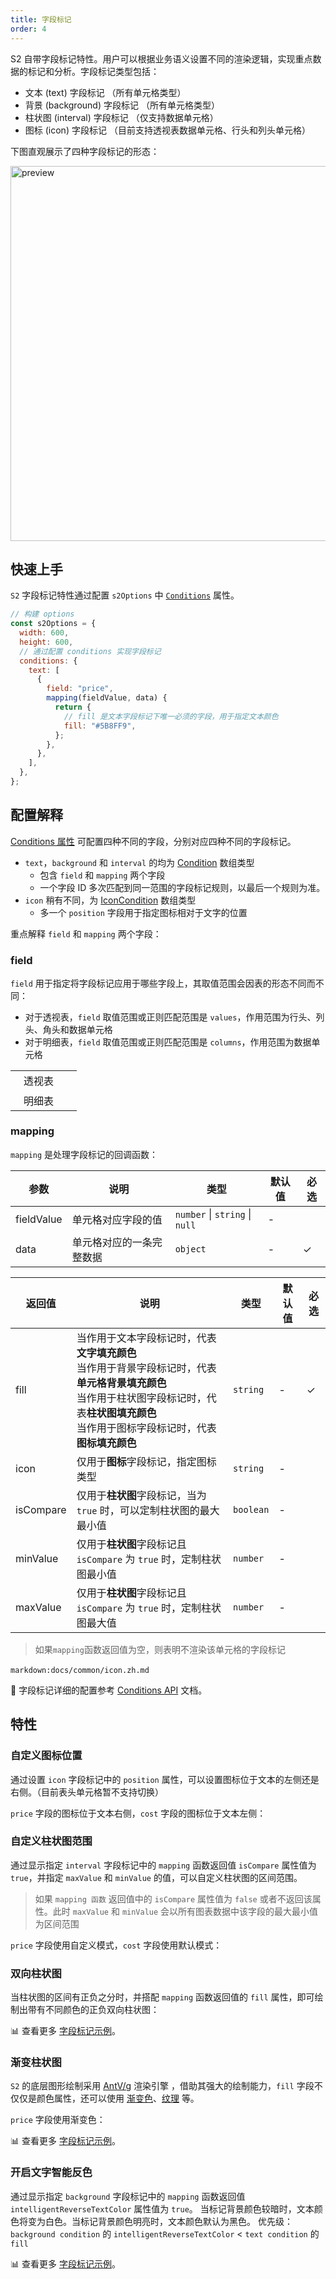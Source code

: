 ```yaml
---
title: 字段标记
order: 4
---
```


S2 自带字段标记特性。用户可以根据业务语义设置不同的渲染逻辑，实现重点数据的标记和分析。字段标记类型包括：

* 文本 (text) 字段标记 （所有单元格类型）
* 背景 (background) 字段标记 （所有单元格类型）
* 柱状图 (interval) 字段标记 （仅支持数据单元格）
* 图标 (icon) 字段标记 （目前支持透视表数据单元格、行头和列头单元格）

下图直观展示了四种字段标记的形态：

<img src="https://gw.alipayobjects.com/mdn/rms_56cbb2/afts/img/A*-lr0QJRCxkEAAAAAAAAAAAAAARQnAQ" width="600" alt="preview" />

## 快速上手

`S2` 字段标记特性通过配置 `s2Options` 中 [`Conditions`](/zh/docs/api/general/S2Options#conditions) 属性。

```js
// 构建 options
const s2Options = {
  width: 600,
  height: 600,
  // 通过配置 conditions 实现字段标记
  conditions: {
    text: [
      {
        field: "price",
        mapping(fieldValue, data) {
          return {
            // fill 是文本字段标记下唯一必须的字段，用于指定文本颜色
            fill: "#5B8FF9",
          };
        },
      },
    ],
  },
};
```

<playground path='analysis/conditions/demo/text.ts' rid='container' height='300'></playground>

## 配置解释

[Conditions 属性](/zh/docs/api/general/S2Options#conditions) 可配置四种不同的字段，分别对应四种不同的字段标记。

* `text`，`background` 和 `interval` 的均为 [Condition](/zh/docs/api/general/S2Options#condition) 数组类型
  * 包含 `field` 和 `mapping` 两个字段
  * 一个字段 ID 多次匹配到同一范围的字段标记规则，以最后一个规则为准。
* `icon` 稍有不同，为 [IconCondition](/zh/docs/api/general/S2Options#iconcondition) 数组类型
  * 多一个 `position` 字段用于指定图标相对于文字的位置

重点解释 `field` 和 `mapping` 两个字段：

### field

`field` 用于指定将字段标记应用于哪些字段上，其取值范围会因表的形态不同而不同：

* 对于透视表，`field` 取值范围或正则匹配范围是 `values`，作用范围为行头、列头、角头和数据单元格
* 对于明细表，`field` 取值范围或正则匹配范围是 `columns`，作用范围为数据单元格

<table
  style="width: 100%; outline: none; border-collapse: collapse;"
>
  <tbody>
  <tr style="height: 33px;" >
      <td style="text-align: center;width:74px;">
      透视表
      </td>
      <td>
          <playground path="analysis/conditions/demo/text.ts" rid='pivot' height='300'></playground>
      </td>
    </tr>
    <tr>
      <td style="text-align: center;width:74px;">
        明细表
      </td>
        <td >
          <playground path="analysis/conditions/demo/table-text.ts" rid='table' height='300'></playground>
      </td>
    </tr>
  </tbody>
</table>

### ​mapping

`mapping` 是处理字段标记的回调函数：

| 参数       | 说明                      | 类型                                    | 默认值 | 必选 |
| ---------- | ------------------------- | --------------------------------------- | ------ | ---- |
| fieldValue | 单元格对应字段的值        | `number` &#124; `string`  &#124; `null` | -      |      |
| data       | 单元格对应的​一条完整数据 | `object`                                | -      | ✓    |

| 返回值    | 说明                                                                                                                                                                                                           | 类型      | 默认值 | 必选 |
| --------- | -------------------------------------------------------------------------------------------------------------------------------------------------------------------------------------------------------------- | --------- | ------ | ---- |
| fill      | 当作用于文本字段标记时，代表**文字填充颜色** <br>当作用于背景字段标记时，代表**单元格背景填充颜色** <br>当作用于柱状图字段标记时，代表**柱状图填充颜色** <br>当作用于图标字段标记时，代表**图标填充颜色** <br> | `string`  | -      | ✓    |
| icon      | 仅用于**图标**字段标记，指定图标类型                                                                                                                                                                           | `string`  | -      |      |
| isCompare | 仅用于**柱状图**字段标记，当为 `true` 时，可以定制柱状图的最大最小值                                                                                                                                           | `boolean` | -      |      |
| minValue  | 仅用于**柱状图**字段标记且 `isCompare` 为 `true` 时，定制柱状图最小值                                                                                                                                          | `number`  | -      |      |
| maxValue  | 仅用于**柱状图**字段标记且 `isCompare` 为 `true` 时，定制柱状图最大值                                                                                                                                          | `number`  | -      |      |

> 如果`mapping`函数返回值为空，则表明不渲染该单元格的字段标记

`markdown:docs/common/icon.zh.md`​

🎨 字段标记详细的配置参考 [Conditions API](/zh/docs/api/general/S2Options#conditions) 文档。

## 特性

### 自定义图标位置

通过设置 `icon` 字段标记中的 `position` 属性，可以设置图标位于文本的左侧还是右侧。（目前表头单元格暂不支持切换）

`price` 字段的图标位于文本右侧，`cost` 字段的图标位于文本左侧：

<playground path="analysis/conditions/demo/icon.ts" rid='icon' height="200"></playground>

### 自定义柱状图范围

通过显示指定 `interval` 字段标记中的 `mapping` 函数返回值  `isCompare` 属性值为 `true`，并指定 `maxValue` 和 `minValue` 的值，可以自定义柱状图的区间范围。
> 如果 `mapping 函数` 返回值中的 `isCompare` 属性值为 `false` 或者不返回该属性。此时 `maxValue` 和 `minValue` 会以所有图表数据中该字段的最大最小值为区间范围

`price` 字段使用自定义模式，`cost` 字段使用默认模式：

<playground path="analysis/conditions/demo/interval.ts" rid='interval'></playground>

### 双向柱状图

当柱状图的区间有正负之分时，并搭配 `mapping` 函数返回值的 `fill` 属性，即可绘制出带有不同颜色的正负双向柱状图：

<playground path="analysis/conditions/demo/bidirectional-interval.ts" rid='bidirectional'></playground>

​📊 查看更多 [字段标记示例](/zh/examples/analysis/conditions#bidirectional-interval)。

### 渐变柱状图

`S2` 的底层图形绘制采用 [AntV/g](https://g.antv.vision/zh/docs/guide/introduce) 渲染引擎 ，借助其强大的绘制能力，`fill` 字段不仅仅是颜色属性，还可以使用 [渐变色](https://g.antv.vision/zh/docs/api/shape/attrs#%E6%B8%90%E5%8F%98%E8%89%B2)、[纹理](https://g.antv.vision/zh/docs/api/shape/attrs#%E7%BA%B9%E7%90%86) 等。

`price` 字段使用渐变色：
<playground path="analysis/conditions/demo/gradient-interval.ts" rid='gradient'></playground>

​📊 查看更多 [字段标记示例](/zh/examples/analysis/conditions#gradient-interval)。

### 开启文字智能反色

通过显示指定 `background` 字段标记中的 `mapping` 函数返回值  `intelligentReverseTextColor` 属性值为 `true`。
当标记背景颜色较暗时，文本颜色将变为白色。当标记背景颜色明亮时，文本颜色默认为黑色。
优先级： `background condition` 的 `intelligentReverseTextColor` < `text condition` 的 `fill`

<playground path="analysis/conditions/demo/intelligent-background.ts" rid='intelligentReverseTextColor'></playground>

​📊 查看更多 [字段标记示例](/zh/examples/analysis/conditions#intelligent-background)。
